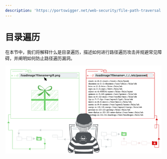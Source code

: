 ```yaml
---
description: 'https://portswigger.net/web-security/file-path-traversal'
---
```


# 目录遍历

在本节中，我们将解释什么是目录遍历，描述如何进行路径遍历攻击并规避常见障碍，并阐明如何防止路径遍历漏洞。

![](../.gitbook/assets/image%20%281%29%20%281%29%20%281%29.png)



